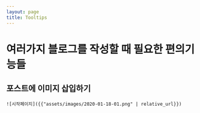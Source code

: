 ```yaml
---
layout: page
title: Tooltips
---
```


# 여러가지 블로그를 작성할 때 필요한 편의기능들

## 포스트에 이미지 삽입하기

```
![시작페이지]({{"assets/images/2020-01-18-01.png" | relative_url}})
```

